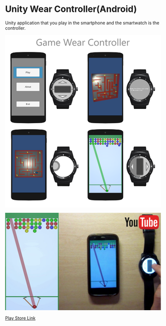# Unity Wear Controller(Android)

Unity application that you play in the smartphone and the smartwatch is the controller.

![Unity Wear Controller screenshots](./screenshots/MainScreenshot.png?raw=true)

[<img src="./screenshots/YoutubeLink.png?raw=true">](https://www.youtube.com/watch?v=hwc8hd744KE)

[Play Store Link](https://play.google.com/store/apps/details?id=juanpomares.tfm.mastermoviles.connectionwear)